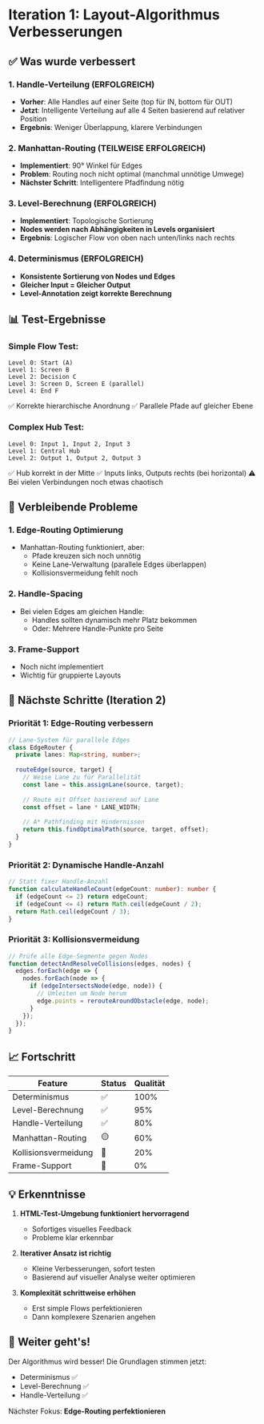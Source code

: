 # Iteration 1: Layout-Algorithmus Verbesserungen

## ✅ **Was wurde verbessert**

### 1. **Handle-Verteilung (ERFOLGREICH)**
- **Vorher**: Alle Handles auf einer Seite (top für IN, bottom für OUT)
- **Jetzt**: Intelligente Verteilung auf alle 4 Seiten basierend auf relativer Position
- **Ergebnis**: Weniger Überlappung, klarere Verbindungen

### 2. **Manhattan-Routing (TEILWEISE ERFOLGREICH)**
- **Implementiert**: 90° Winkel für Edges
- **Problem**: Routing noch nicht optimal (manchmal unnötige Umwege)
- **Nächster Schritt**: Intelligentere Pfadfindung nötig

### 3. **Level-Berechnung (ERFOLGREICH)**
- **Implementiert**: Topologische Sortierung
- **Nodes werden nach Abhängigkeiten in Levels organisiert**
- **Ergebnis**: Logischer Flow von oben nach unten/links nach rechts

### 4. **Determinismus (ERFOLGREICH)**
- **Konsistente Sortierung von Nodes und Edges**
- **Gleicher Input = Gleicher Output**
- **Level-Annotation zeigt korrekte Berechnung**

## 📊 **Test-Ergebnisse**

### Simple Flow Test:
```
Level 0: Start (A)
Level 1: Screen B
Level 2: Decision C
Level 3: Screen D, Screen E (parallel)
Level 4: End F
```
✅ Korrekte hierarchische Anordnung
✅ Parallele Pfade auf gleicher Ebene

### Complex Hub Test:
```
Level 0: Input 1, Input 2, Input 3
Level 1: Central Hub
Level 2: Output 1, Output 2, Output 3
```
✅ Hub korrekt in der Mitte
✅ Inputs links, Outputs rechts (bei horizontal)
⚠️ Bei vielen Verbindungen noch etwas chaotisch

## 🔴 **Verbleibende Probleme**

### 1. **Edge-Routing Optimierung**
- Manhattan-Routing funktioniert, aber:
  - Pfade kreuzen sich noch unnötig
  - Keine Lane-Verwaltung (parallele Edges überlappen)
  - Kollisionsvermeidung fehlt noch

### 2. **Handle-Spacing**
- Bei vielen Edges am gleichen Handle:
  - Handles sollten dynamisch mehr Platz bekommen
  - Oder: Mehrere Handle-Punkte pro Seite

### 3. **Frame-Support**
- Noch nicht implementiert
- Wichtig für gruppierte Layouts

## 🎯 **Nächste Schritte (Iteration 2)**

### Priorität 1: Edge-Routing verbessern
```typescript
// Lane-System für parallele Edges
class EdgeRouter {
  private lanes: Map<string, number>;
  
  routeEdge(source, target) {
    // Weise Lane zu für Parallelität
    const lane = this.assignLane(source, target);
    
    // Route mit Offset basierend auf Lane
    const offset = lane * LANE_WIDTH;
    
    // A* Pathfinding mit Hindernissen
    return this.findOptimalPath(source, target, offset);
  }
}
```

### Priorität 2: Dynamische Handle-Anzahl
```typescript
// Statt fixer Handle-Anzahl
function calculateHandleCount(edgeCount: number): number {
  if (edgeCount <= 2) return edgeCount;
  if (edgeCount <= 4) return Math.ceil(edgeCount / 2);
  return Math.ceil(edgeCount / 3);
}
```

### Priorität 3: Kollisionsvermeidung
```typescript
// Prüfe alle Edge-Segmente gegen Nodes
function detectAndResolveCollisions(edges, nodes) {
  edges.forEach(edge => {
    nodes.forEach(node => {
      if (edgeIntersectsNode(edge, node)) {
        // Umleiten um Node herum
        edge.points = rerouteAroundObstacle(edge, node);
      }
    });
  });
}
```

## 📈 **Fortschritt**

| Feature | Status | Qualität |
|---------|--------|----------|
| Determinismus | ✅ | 100% |
| Level-Berechnung | ✅ | 95% |
| Handle-Verteilung | ✅ | 80% |
| Manhattan-Routing | 🟡 | 60% |
| Kollisionsvermeidung | 🔴 | 20% |
| Frame-Support | 🔴 | 0% |

## 💡 **Erkenntnisse**

1. **HTML-Test-Umgebung funktioniert hervorragend**
   - Sofortiges visuelles Feedback
   - Probleme klar erkennbar

2. **Iterativer Ansatz ist richtig**
   - Kleine Verbesserungen, sofort testen
   - Basierend auf visueller Analyse weiter optimieren

3. **Komplexität schrittweise erhöhen**
   - Erst simple Flows perfektionieren
   - Dann komplexere Szenarien angehen

## 🚀 **Weiter geht's!**

Der Algorithmus wird besser! Die Grundlagen stimmen jetzt:
- Determinismus ✅
- Level-Berechnung ✅
- Handle-Verteilung ✅

Nächster Fokus: **Edge-Routing perfektionieren**